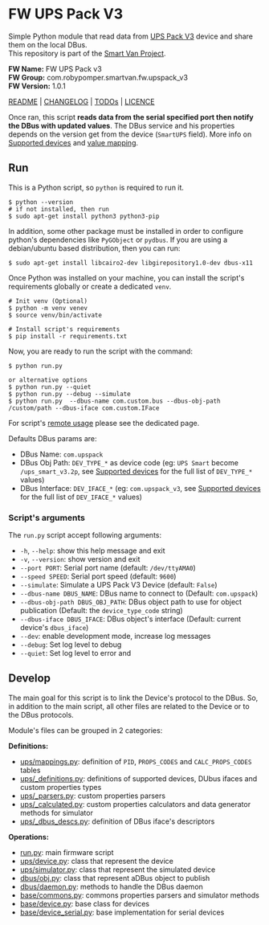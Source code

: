 # FW UPS Pack V3

Simple Python module that read data
from [UPS Pack V3](https://github.com/rcdrones/UPSPACK_V3/blob/master/README_en.md)
device and share them on the local DBus.<br />
This repository is part of
the [Smart Van Project](https://smartvan.johnosproject.org/).

**FW Name:** FW UPS Pack v3<br />
**FW Group:** com.robypomper.smartvan.fw.upspack_v3<br />
**FW Version:** 1.0.1

[README](README.md) | [CHANGELOG](CHANGELOG.md) | [TODOs](TODOs.md) | [LICENCE](LICENCE.md)

Once ran, this script **reads data from the serial specified port then notify
the DBus with updated values**. The DBus service and his properties depends on
the version get from the device (`SmartUPS` field). More info
on [Supported devices](/docs/supported_devices.md)
and [value mapping](/docs/values_mapping.md).

## Run

This is a Python script, so `python` is required to run it.

```shell
$ python --version
# if not installed, then run
$ sudo apt-get install python3 python3-pip
```

In addition, some other package must be installed in order to configure
python's dependencies like `PyGObject` or `pydbus`. If you are using a
debian/ubuntu based distribution, then you can run:

```shell
$ sudo apt-get install libcairo2-dev libgirepository1.0-dev dbus-x11
```

Once Python was installed on your machine, you can install the script's
requirements globally or create a dedicated `venv`.

```shell
# Init venv (Optional)
$ python -m venv venev
$ source venv/bin/activate

# Install script's requirements
$ pip install -r requirements.txt
```

Now, you are ready to run the script with the command:

```shell
$ python run.py

or alternative options
$ python run.py --quiet
$ python run.py --debug --simulate
$ python run.py  --dbus-name com.custom.bus --dbus-obj-path /custom/path --dbus-iface com.custom.IFace
```

For script's [remote usage](docs/remote_usage.md) please see the dedicated page.

Defaults DBus params are:

* DBus Name: `com.upspack`
* DBus Obj Path: `DEV_TYPE_*` as device code (eg: `UPS Smart` become
  `/ups_smart_v3.2p`, see [Supported devices](/docs/supported_devices.md) for
  the full list of `DEV_TYPE_*` values)
* DBus Interface: `DEV_IFACE_*` (eg: `com.upspack_v3`,
  see [Supported devices](/docs/supported_devices.md) for the full list of
  `DEV_IFACE_*` values)

### Script's arguments

The `run.py` script accept following arguments:

* `-h`, `--help`: show this help message and exit
* `-v`, `--version`: show version and exit
* `--port PORT`: Serial port name (default: `/dev/ttyAMA0`)
* `--speed SPEED`: Serial port speed (default: `9600`)
* `--simulate`: Simulate a UPS Pack V3 Device  (default: `False`)
* `--dbus-name DBUS_NAME`: DBus name to connect to (Default: `com.upspack`)
* `--dbus-obj-path DBUS_OBJ_PATH`: DBus object path to use for object
  publication (Default: the `device_type_code` string)
* `--dbus-iface DBUS_IFACE`: DBus object's interface (Default: current device's
  `dbus_iface`)
* `--dev`: enable development mode, increase log messages
* `--debug`: Set log level to debug
* `--quiet`: Set log level to error and

## Develop

The main goal for this script is to link the Device's protocol to the DBus.
So, in addition to the main script, all other files are related to the Device
or to the DBus protocols.

Module's files can be grouped in 2 categories:

**Definitions:**

* [ups/mappings.py](/fw_upspack_v3/ups/mappings.py):
  definition of `PID`, `PROPS_CODES` and `CALC_PROPS_CODES` tables
* [ups/_definitions.py](/fw_upspack_v3/ups/_definitions.py):
  definitions of supported devices, DUbus ifaces and custom properties types
* [ups/_parsers.py](/fw_upspack_v3/ups/_parsers.py):
  custom properties parsers
* [ups/_calculated.py](/fw_upspack_v3/ups/_calculated.py):
  custom properties calculators and data generator methods for simulator
* [ups/_dbus_descs.py](/fw_upspack_v3/ups/_dbus_descs.py):
  definition of DBus iface's descriptors

**Operations:**

* [run.py](run.py):
  main firmware script
* [ups/device.py](/fw_upspack_v3/ups/device.py):
  class that represent the device
* [ups/simulator.py](/fw_upspack_v3/ups/simulator.py):
  class that represent the simulated device
* [dbus/obj.py](/fw_upspack_v3/dbus/obj.py):
  class that represent aDBus object to publish
* [dbus/daemon.py](/fw_upspack_v3/dbus/daemon.py):
  methods to handle the DBus daemon
* [base/commons.py](/fw_upspack_v3/base/commons.py):
  commons properties parsers and simulator methods
* [base/device.py](/fw_upspack_v3/base/device.py):
  base class for devices
* [base/device_serial.py](/fw_upspack_v3/base/device_serial.py):
  base implementation for serial devices
